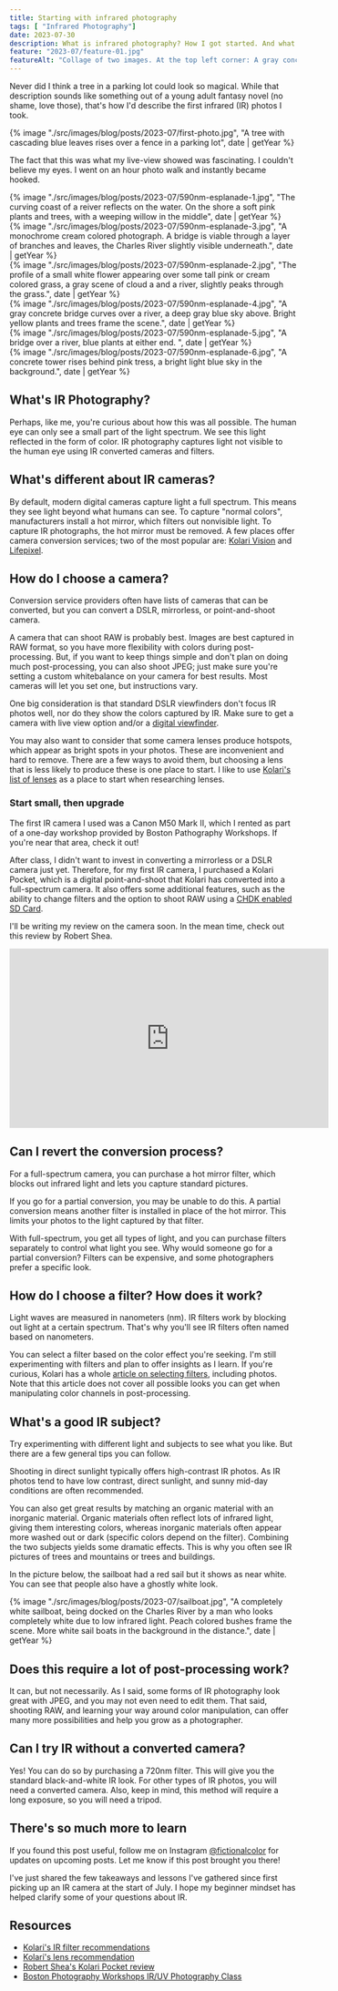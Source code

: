 ```yaml
---
title: Starting with infrared photography
tags: [ "Infrared Photography"]
date: 2023-07-30
description: What is infrared photography? How I got started. And what you need to know to start.
feature: "2023-07/feature-01.jpg"
featureAlt: "Collage of two images. At the top left corner: A gray concrete bridge curves over a river, a deep gray-blue sky above. Bright cream-colored plants and trees frame the scene. At the bottom right corner: Hand holding a camera against a white wall, the shadow of a branch showing in the corner."
---
```

Never did I think a tree in a parking lot could look so magical. While that description sounds like something out of a young adult fantasy novel (no shame, love those), that's how I'd describe the first infrared (IR) photos I took. 

<div class="max500-img">
  {% image "./src/images/blog/posts/2023-07/first-photo.jpg", "A tree with cascading blue leaves rises over a fence in a parking lot", date | getYear %}
</div>

The fact that this was what my live-view showed was fascinating. I couldn't believe my eyes. I went on an hour photo walk and instantly became hooked.

<div class="wrapper-lg img-grid block-center cols-1fr-1fr-1fr">
        

<div class="col">
  {% image "./src/images/blog/posts/2023-07/590nm-esplanade-1.jpg", "The curving coast of a reiver reflects on the water. On the shore a soft pink plants and trees, with a weeping willow in the middle", date | getYear %}
</div>

<div class="col">
  {% image "./src/images/blog/posts/2023-07/590nm-esplanade-3.jpg", "A monochrome cream colored photograph. A bridge is viable through a layer of branches and leaves, the Charles River slightly visible underneath.", date | getYear %}
</div>


  <div class="col">
    {% image "./src/images/blog/posts/2023-07/590nm-esplanade-2.jpg", "The profile of a small white flower appearing over some tall pink or cream colored grass, a gray scene of cloud a and a river, slightly peaks through the grass.", date | getYear %}
  </div>

  <div class="col">
  {% image "./src/images/blog/posts/2023-07/590nm-esplanade-4.jpg", "A gray concrete bridge curves over a river, a deep gray blue sky above. Bright yellow plants and trees frame the scene.", date | getYear %}
  </div>


  <div class="col">
    {% image "./src/images/blog/posts/2023-07/590nm-esplanade-5.jpg", "A bridge over a river, blue plants at either end. ", date | getYear %}
  </div>


  <div class="col">
  {% image "./src/images/blog/posts/2023-07/590nm-esplanade-6.jpg", "A concrete tower rises behind pink tress, a bright light blue sky in the background.", date | getYear %}
  </div>

</div>

## What's IR Photography?
Perhaps, like me, you're curious about how this was all possible. The human eye can only see a small part of the light spectrum. We see this light reflected in the form of color. IR photography captures light not visible to the human eye using IR converted cameras and filters. 

## What's different about IR cameras?
By default, modern digital cameras capture light a full spectrum. This means they see light beyond what humans can see. To capture "normal colors", manufacturers install a hot mirror, which filters out nonvisible light. To capture IR photographs, the hot mirror must be removed. A few places offer camera conversion services; two of the most popular are: [Kolari Vision](https://kolarivision.com/) and [Lifepixel](https://www.lifepixel.com/?ar=65).

## How do I choose a camera?
Conversion service providers often have lists of cameras that can be converted, but you can convert a DSLR, mirrorless, or point-and-shoot camera. 

A camera that can shoot RAW is probably best. Images are best captured in RAW format, so you have more flexibility with colors during post-processing. But, if you want to keep things simple and don't plan on doing much post-processing, you can also shoot JPEG; just make sure you're setting a custom whitebalance on your camera for best results. Most cameras will let you set one, but instructions vary.

One big consideration is that standard DSLR viewfinders don't focus IR photos well, nor do they show the colors captured by IR. Make sure to get a camera with live view option and/or a [digital viewfinder](https://www.lifewire.com/what-is-a-digital-camera-viewfinder-4777338).

You may also want to consider that some camera lenses produce hotspots, which appear as bright spots in your photos. These are inconvenient and hard to remove. There are a few ways to avoid them, but choosing a lens that is less likely to produce these is one place to start. I like to use [Kolari's list of lenses](https://kolarivision.com/lens-hotspot-list/) as a place to start when researching lenses.

### Start small, then upgrade
The first IR camera I used was a Canon M50 Mark II, which I rented as part of a one-day workshop provided by Boston Pathography Workshops. If you're near that area, check it out!

After class, I didn't want to invest in converting a mirrorless or a DSLR camera just yet. Therefore, for my first IR camera, I purchased a Kolari Pocket, which is a digital point-and-shoot that Kolari has converted into a full-spectrum camera. It also offers some additional features, such as the ability to change filters and the option to shoot RAW using a [CHDK enabled SD Card](http://kolarivision.com/articles/chdk/). 

I'll be writing my review on the camera soon. In the mean time, check out this review by Robert Shea.

<div class="wrapper-sm block-center">
  <div class="video-container">
  <iframe width="560" height="315" src="https://www.youtube.com/embed/e0l9JV5Ji14" title="YouTube, Kolari Pocket Review by Rober Shea" frameborder="0" allow="accelerometer; autoplay; clipboard-write; encrypted-media; gyroscope; picture-in-picture; web-share" allowfullscreen></iframe>
  </iframe>
  </div>
</div>

## Can I revert the conversion process?
For a full-spectrum camera, you can purchase a hot mirror filter, which blocks out infrared light and lets you capture standard pictures. 

If you go for a partial conversion, you may be unable to do this. A partial conversion means another filter is installed in place of the hot mirror. This limits your photos to the light captured by that filter. 

With full-spectrum, you get all types of light, and you can purchase filters separately to control what light you see. Why would someone go for a partial conversion? Filters can be expensive, and some photographers prefer a specific look.

## How do I choose a filter? How does it work?
Light waves are measured in nanometers (nm). IR filters work by blocking out light at a certain spectrum. That's why you'll see IR filters often named based on nanometers. 

You can select a filter based on the color effect you're seeking. I'm still experimenting with filters and plan to offer insights as I learn.  If you're curious, Kolari has a whole [article on selecting filters](https://kolarivision.com/articles/choosing-a-filter/), including photos. Note that this article does not cover all possible looks you can get when manipulating color channels in post-processing.

## What's a good IR subject?
Try experimenting with different light and subjects to see what you like. But there are a few general tips you can follow. 

Shooting in direct sunlight typically offers high-contrast IR photos. As IR photos tend to have low contrast, direct sunlight, and sunny mid-day conditions are often recommended. 

You can also get great results by matching an organic material with an inorganic material. Organic materials often reflect lots of infrared light, giving them interesting colors, whereas inorganic materials often appear more washed out or dark (specific colors depend on the filter). Combining the two subjects yields some dramatic effects. This is why you often see IR pictures of trees and mountains or trees and buildings.

In the picture below, the sailboat had a red sail but it shows as near white. You can see that people also have a ghostly white look. 

<div class="max720-img">
  {% image "./src/images/blog/posts/2023-07/sailboat.jpg", "A completely white sailboat, being docked on the Charles River by a man who looks completely white due to low infrared light. Peach colored bushes frame the scene. More white sail boats in the background in the distance.", date | getYear %}
</div>

## Does this require a lot of post-processing work?
It can, but not necessarily. As I said, some forms of IR photography look great with JPEG, and you may not even need to edit them. That said, shooting RAW, and learning your way around color manipulation, can offer many more possibilities and help you grow as a photographer.

## Can I try IR without a converted camera?
Yes! You can do so by purchasing a 720nm filter. This will give you the standard black-and-white IR look. For other types of IR photos, you will need a converted camera. Also, keep in mind, this method will require a long exposure, so you will need a tripod. 

## There's so much more to learn
If you found this post useful, follow me on Instagram [@fictionalcolor](https://www.instagram.com/fictionalcolor/) for updates on upcoming posts. Let me know if this post brought you there!

I've just shared the few takeaways and lessons I've gathered since first picking up an IR camera at the start of July. I hope my beginner mindset has helped clarify some of your questions about IR.

## Resources
- [Kolari's  IR filter recommendations](https://kolarivision.com/choosing-an-infrared-filter/)
- [Kolari's lens recommendation](https://kolarivision.com/lens-hotspot-list/)
- [Robert Shea's Kolari Pocket review](https://www.youtube.com/watch?v=e0l9JV5Ji14)
- [Boston Photography Workshops IR/UV Photography Class](https://www.bostonphotographyworkshops.com/ir-uv-photography)
